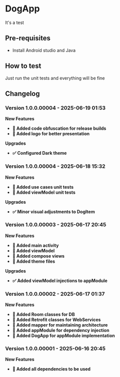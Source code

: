 # DogApp
It's a test 

## Pre-requisites

* Install Android studio and Java

## How to test

Just run the unit tests and everything will be fine 

## Changelog

### Version 1.0.0.00004 - 2025-06-19 01:53

**New Features**
* **💎 Added code obfuscation for release builds**
* **💎 Added logo for better presentation**

**Upgrades**
* **✅ Configured Dark theme**

### Version 1.0.0.00004 - 2025-06-18 15:32

**New Features**
* **💎 Added use cases unit tests**
* **💎 Added viewModel unit tests**

**Upgrades**
* **✅ Minor visual adjustments to DogItem**

### Version 1.0.0.00003 - 2025-06-17 20:45

**New Features**
* **💎 Added main activity**
* **💎 Added viewModel**
* **💎 Added compose views**
* **💎 Added theme files**

**Upgrades**
* **✅ Added viewModel injections to appModule**

### Version 1.0.0.00002 - 2025-06-17 01:37

**New Features**
* **💎 Added Room classes for DB**
* **💎 Added Retrofit classes for WebServices**
* **💎 Added mapper for maintaining architecture**
* **💎 Added appModule for dependency injection**
* **💎 Added DogApp for appModule implementation**

### Version 1.0.0.00001 - 2025-06-16 20:45

**New Features**
* **💎 Added all dependencies to be used**